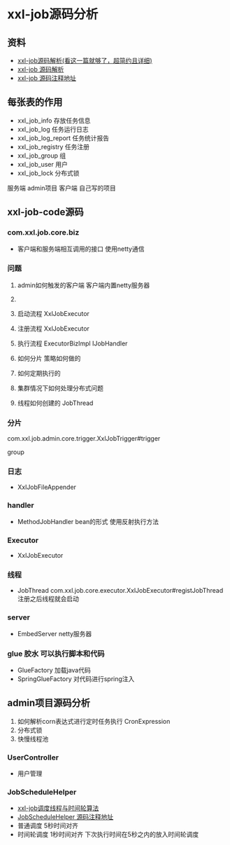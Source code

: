 # xxl-job源码分析

## 资料

* [xxl-job源码解析(看这一篇就够了，超简约且详细)](https://blog.csdn.net/Nuan_Feng/article/details/115619448)
* [xxl-job 源码解析](https://www.bilibili.com/video/BV13V4y1E7CB)
* [xxl-job 源码注释地址](https://github.com/machenggong1996/xxl-job)

## 每张表的作用

* xxl_job_info 存放任务信息
* xxl_job_log 任务运行日志
* xxl_job_log_report 任务统计报告
* xxl_job_registry 任务注册
* xxl_job_group 组
* xxl_job_user 用户
* xxl_job_lock 分布式锁

服务端 admin项目
客户端 自己写的项目

## xxl-job-code源码

### com.xxl.job.core.biz 

* 客户端和服务端相互调用的接口 使用netty通信


### 问题

1. admin如何触发的客户端 客户端内置netty服务器
2. 


1. 启动流程 XxlJobExecutor
2. 注册流程 XxlJobExecutor
3. 执行流程 ExecutorBizImpl IJobHandler

1. 如何分片 策略如何做的
2. 如何定期执行的
3. 集群情况下如何处理分布式问题

1. 线程如何创建的 JobThread

### 分片

com.xxl.job.admin.core.trigger.XxlJobTrigger#trigger

group

### 日志

* XxlJobFileAppender

### handler

* MethodJobHandler bean的形式 使用反射执行方法

### Executor

* XxlJobExecutor

### 线程

* JobThread com.xxl.job.core.executor.XxlJobExecutor#registJobThread 注册之后线程就会启动

### server

* EmbedServer netty服务器

### glue 胶水 可以执行脚本和代码

* GlueFactory 加载java代码
* SpringGlueFactory 对代码进行spring注入

## admin项目源码分析

1. 如何解析corn表达式进行定时任务执行 CronExpression
2. 分布式锁
3. 快慢线程池

### UserController

* 用户管理

### JobScheduleHelper

* [xxl-job调度线程与时间轮算法](https://blog.csdn.net/qq_35946969/article/details/122588968)
* [JobScheduleHelper 源码注释地址](https://github.com/machenggong1996/xxl-job/blob/master/xxl-job-admin/src/main/java/com/xxl/job/admin/core/thread/JobScheduleHelper.java)
* 普通调度 5秒时间对齐
* 时间轮调度 1秒时间对齐 下次执行时间在5秒之内的放入时间轮调度












